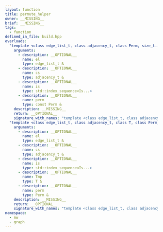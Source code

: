 ```yaml
---
layout: function
title: permute_helper
owner: __MISSING__
brief: __MISSING__
tags:
  - function
defined_in_file: build.hpp
overloads:
  "template <class edge_list_t, class adjacency_t, class Perm, size_t... Is>\nvoid permute_helper(edge_list_t &, adjacency_t &, std::index_sequence<Is...>, const Perm &)":
    arguments:
      - description: __OPTIONAL__
        name: el
        type: edge_list_t &
      - description: __OPTIONAL__
        name: cs
        type: adjacency_t &
      - description: __OPTIONAL__
        name: is
        type: std::index_sequence<Is...>
      - description: __OPTIONAL__
        name: perm
        type: const Perm &
    description: __MISSING__
    return: __OPTIONAL__
    signature_with_names: "template <class edge_list_t, class adjacency_t, class Perm, size_t... Is>\nvoid permute_helper(edge_list_t & el, adjacency_t & cs, std::index_sequence<Is...> is, const Perm & perm)"
  "template <class edge_list_t, class adjacency_t, class T, class Perm, size_t... Is>\nvoid permute_helper(edge_list_t &, adjacency_t &, std::index_sequence<Is...>, T &, Perm &)":
    arguments:
      - description: __OPTIONAL__
        name: el
        type: edge_list_t &
      - description: __OPTIONAL__
        name: cs
        type: adjacency_t &
      - description: __OPTIONAL__
        name: is
        type: std::index_sequence<Is...>
      - description: __OPTIONAL__
        name: Tmp
        type: T &
      - description: __OPTIONAL__
        name: perm
        type: Perm &
    description: __MISSING__
    return: __OPTIONAL__
    signature_with_names: "template <class edge_list_t, class adjacency_t, class T, class Perm, size_t... Is>\nvoid permute_helper(edge_list_t & el, adjacency_t & cs, std::index_sequence<Is...> is, T & Tmp, Perm & perm)"
namespace:
  - nw
  - graph
---
```

